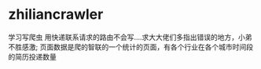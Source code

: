# zhiliancrawler
学习写爬虫
用快递联系请求的路由不会写....求大大佬们多指出错误的地方，小弟不胜感激;
页面数据是爬的智联的一个统计的页面，有各个行业在各个城市时间段的简历投递数量
